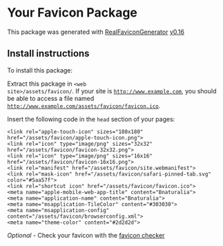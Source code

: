 # Your Favicon Package

This package was generated with [RealFaviconGenerator](https://realfavicongenerator.net/) [v0.16](https://realfavicongenerator.net/change_log#v0.16)

## Install instructions

To install this package:

Extract this package in <code>&lt;web site&gt;/assets/favicon/</code>. If your site is <code>http://www.example.com</code>, you should be able to access a file named <code>http://www.example.com/assets/favicon/favicon.ico</code>.

Insert the following code in the `head` section of your pages:

    <link rel="apple-touch-icon" sizes="180x180" href="/assets/favicon/apple-touch-icon.png">
    <link rel="icon" type="image/png" sizes="32x32" href="/assets/favicon/favicon-32x32.png">
    <link rel="icon" type="image/png" sizes="16x16" href="/assets/favicon/favicon-16x16.png">
    <link rel="manifest" href="/assets/favicon/site.webmanifest">
    <link rel="mask-icon" href="/assets/favicon/safari-pinned-tab.svg" color="#5aa57f">
    <link rel="shortcut icon" href="/assets/favicon/favicon.ico">
    <meta name="apple-mobile-web-app-title" content="Bnaturalia">
    <meta name="application-name" content="Bnaturalia">
    <meta name="msapplication-TileColor" content="#303030">
    <meta name="msapplication-config" content="/assets/favicon/browserconfig.xml">
    <meta name="theme-color" content="#2d2d2d">

*Optional* - Check your favicon with the [favicon checker](https://realfavicongenerator.net/favicon_checker)